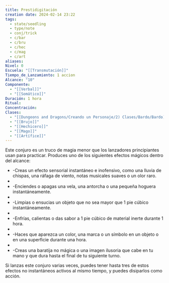 ```yaml
---
title: Prestidigitación
creation date: 2024-02-14 23:22
tags:
  - state/seedling
  - type/note
  - conj/trick
  - c/bar
  - c/bru
  - c/hec
  - c/mag
  - c/art
aliases: 
Nivel: 0
Escuela: "[[Transmutación]]"
Tiempo_de_Lanzamiento: 1 accion
Alcance: "10"
Componente:
  - "[[Verbal]]"
  - "[[Somático]]"
Duración: 1 hora
Ritual: 
Concentración: 
Clases:
  - "[[Dungeons and Dragons/Creando un Personaje/2) Clases/Bardo/Bardo]]"
  - "[[Brujo]]"
  - "[[Hechicero]]"
  - "[[Mago]]"
  - "[[Artífice]]"
---
```

Este conjuro es un truco de magia menor que los lanzadores principiantes usan para practicar. Produces uno de los siguientes efectos mágicos dentro del alcance:

- -Creas un efecto sensorial instantáneo e inofensivo, como una lluvia de chispas, una ráfaga de viento, notas musicales suaves o un olor raro.
- 
- -Enciendes o apagas una vela, una antorcha o una pequeña hoguera instantáneamente.
- 
- -Limpias o ensucias un objeto que no sea mayor que 1 pie cúbico instantáneamente.
- 
- -Enfrías, calientas o das sabor a 1 pie cúbico de material inerte durante 1 hora.
- 
- -Haces que aparezca un color, una marca o un símbolo en un objeto o en una superficie durante una hora.
- 
- -Creas una baratija no mágica o una imagen ilusoria que cabe en tu mano y que dura hasta el final de tu siguiente turno.

Si lanzas este conjuro varias veces, puedes tener hasta tres de estos efectos no instantáneos activos al mismo tiempo, y puedes disiparlos como acción.